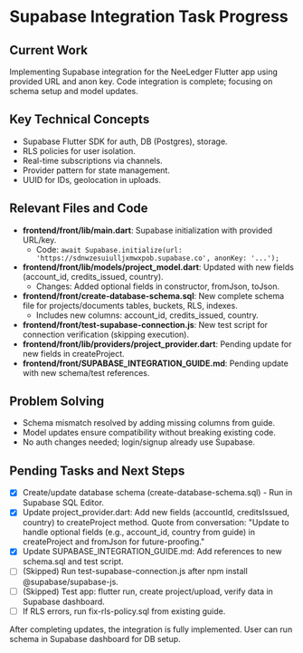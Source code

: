 # Supabase Integration Task Progress

## Current Work
Implementing Supabase integration for the NeeLedger Flutter app using provided URL and anon key. Code integration is complete; focusing on schema setup and model updates.

## Key Technical Concepts
- Supabase Flutter SDK for auth, DB (Postgres), storage.
- RLS policies for user isolation.
- Real-time subscriptions via channels.
- Provider pattern for state management.
- UUID for IDs, geolocation in uploads.

## Relevant Files and Code
- **frontend/front/lib/main.dart**: Supabase initialization with provided URL/key.
  - Code: `await Supabase.initialize(url: 'https://sdnwzesuiulljxmwxpob.supabase.co', anonKey: '...');`
- **frontend/front/lib/models/project_model.dart**: Updated with new fields (account_id, credits_issued, country).
  - Changes: Added optional fields in constructor, fromJson, toJson.
- **frontend/front/create-database-schema.sql**: New complete schema file for projects/documents tables, buckets, RLS, indexes.
  - Includes new columns: account_id, credits_issued, country.
- **frontend/front/test-supabase-connection.js**: New test script for connection verification (skipping execution).
- **frontend/front/lib/providers/project_provider.dart**: Pending update for new fields in createProject.
- **frontend/front/SUPABASE_INTEGRATION_GUIDE.md**: Pending update with new schema/test references.

## Problem Solving
- Schema mismatch resolved by adding missing columns from guide.
- Model updates ensure compatibility without breaking existing code.
- No auth changes needed; login/signup already use Supabase.

## Pending Tasks and Next Steps
- [x] Create/update database schema (create-database-schema.sql) - Run in Supabase SQL Editor.
- [x] Update project_provider.dart: Add new fields (accountId, creditsIssued, country) to createProject method. Quote from conversation: "Update to handle optional fields (e.g., account_id, country from guide) in createProject and fromJson for future-proofing."
- [x] Update SUPABASE_INTEGRATION_GUIDE.md: Add references to new schema.sql and test script.
- [ ] (Skipped) Run test-supabase-connection.js after npm install @supabase/supabase-js.
- [ ] (Skipped) Test app: flutter run, create project/upload, verify data in Supabase dashboard.
- [ ] If RLS errors, run fix-rls-policy.sql from existing guide.

After completing updates, the integration is fully implemented. User can run schema in Supabase dashboard for DB setup.
